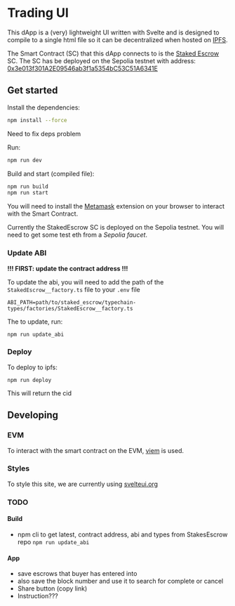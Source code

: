 # Trading UI

This dApp is a (very) lightweight UI written with Svelte and is designed to compile to a single html file so it can be decentralized when hosted on [IPFS](https://ipfs.tech/).

The Smart Contract (SC) that this dApp connects to is the [Staked Escrow](https://github.com/KipCrossing/staked_escrow) SC. The SC has be deployed on the Sepolia testnet with address: [0x3e013f301A2E09546ab3f1a5354bC53C51A6341E](https://sepolia.etherscan.io/address/0x3e013f301A2E09546ab3f1a5354bC53C51A6341E)

## Get started

Install the dependencies:

```bash
npm install --force
```

Need to fix deps problem

Run:

```bash
npm run dev
```

Build and start (compiled file):

```bash
npm run build
npm run start
```

You will need to install the [Metamask](https://metamask.io/) extension on your browser to interact with the Smart Contract.

Currently the StakedEscrow SC is deployed on the Sepolia testnet. You will need to get some test eth from a _Sepolia faucet_.

### Update ABI

**!!! FIRST: update the contract address !!!**

To update the abi, you will need to add the path of the `StakedEscrow__factory.ts` file to your `.env` file

```
ABI_PATH=path/to/staked_escrow/typechain-types/factories/StakedEscrow__factory.ts
```

The to update, run:

```
npm run update_abi
```

### Deploy

To deploy to ipfs:

```
npm run deploy
```

This will return the cid

## Developing

### EVM

To interact with the smart contract on the EVM, [viem](https://viem.sh/docs) is used.

### Styles

To style this site, we are currently using [svelteui.org](https://www.svelteui.org/)

### TODO

#### Build

- npm cli to get latest, contract address, abi and types from StakesEscrow repo `npm run update_abi`

#### App

- save escrows that buyer has entered into
- also save the block number and use it to search for complete or cancel
- Share button (copy link)
- Instruction???
